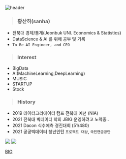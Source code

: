 ![header](https://capsule-render.vercel.app/api?type=waving&color=8C&height=200&section=header&text=Sanha%20&fontSize=50&animation=twinkling&fontcolor=8B4513&descSize=100)

> ### 황산하(sanha)
- 전북대 경제/통계(Jeonbuk UNI. Economics & Statistics)
- DataScience & AI 를 위해 공부 및 기록
- `To Be AI Engineer, and CEO`

> ### Interest
- BigData
- AI(MachineLearning,DeepLearning) 
- MUSIC
- STARTUP
- Stock

> ### History
- 2019 데이터크리에이터 캠프 전북대 예선 (NIA)
- 2021 전북대 빅데이터 학회 JBIG 운영하려고 노력중..
- 2021 Dacon 식수예측 경진대회 (51/480)
- 2021 공공빅데이터 청년인턴 `프로젝트 대상`, `국민연금공단`

<img src="https://img.shields.io/badge/Python-3766AB?style=flat-square&logo=Python&logoColor=white"/> <img src="https://img.shields.io/badge/R Program-178DC3?style=flat-square&logo=R&logoColor=white"/>

[BIO](https://linktr.ee/hsh6449) 
